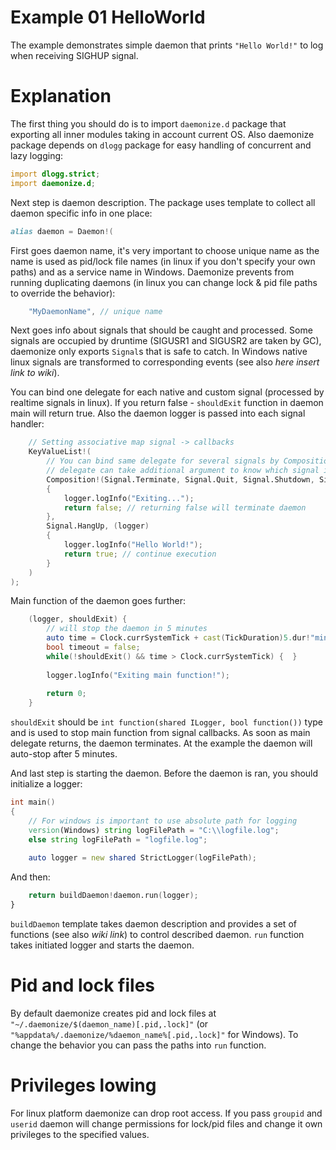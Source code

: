 Example 01 HelloWorld
=====================

The example demonstrates simple daemon that prints `"Hello World!"` to log when receiving SIGHUP signal.

Explanation
===========

The first thing you should do is to import `daemonize.d` package that exporting all inner modules
taking in account current OS. Also daemonize package depends on `dlogg` package for easy handling
of concurrent and lazy logging:
```D
import dlogg.strict;
import daemonize.d;
```

Next step is daemon description. The package uses template to collect all daemon specific info in
one place:
```D
alias daemon = Daemon!(
```
First goes daemon name, it's very important to choose unique name as the name is used as pid/lock
file names (in linux if you don't specify your own paths) and as a service name in Windows. 
Daemonize prevents from running duplicating daemons (in linux you can change lock & pid file paths to
override the behavior):
```D
    "MyDaemonName", // unique name
```
Next goes info about signals that should be caught and processed. Some signals are occupied by druntime
(SIGUSR1 and SIGUSR2 are taken by GC), daemonize only exports `Signal`s that is safe to catch. In Windows
native linux signals are transformed to corresponding events (see also *here insert link to wiki*). 

You can bind one delegate for each native and custom signal (processed by realtime signals in linux). If
you return false - `shouldExit` function in daemon main will return true. 
Also the daemon logger is passed into each signal handler:
```D
    // Setting associative map signal -> callbacks
    KeyValueList!(
        // You can bind same delegate for several signals by Composition template
        // delegate can take additional argument to know which signal is caught
        Composition!(Signal.Terminate, Signal.Quit, Signal.Shutdown, Signal.Stop), (logger, signal)
        {
            logger.logInfo("Exiting...");
            return false; // returning false will terminate daemon
        },
        Signal.HangUp, (logger)
        {
            logger.logInfo("Hello World!");
            return true; // continue execution
        }
    )
);
```

Main function of the daemon goes further:
```D
    (logger, shouldExit) {
        // will stop the daemon in 5 minutes
        auto time = Clock.currSystemTick + cast(TickDuration)5.dur!"minutes";
        bool timeout = false;
        while(!shouldExit() && time > Clock.currSystemTick) {  }
        
        logger.logInfo("Exiting main function!");
        
        return 0;
    }
```
`shouldExit` should be `int function(shared ILogger, bool function())` type and is used to stop main function from
signal callbacks. As soon as main delegate returns, the daemon terminates. At the example the daemon will auto-stop after 5 minutes.


And last step is starting the daemon. Before the daemon is ran, you should initialize a logger:
```D
int main()
{
    // For windows is important to use absolute path for logging
    version(Windows) string logFilePath = "C:\\logfile.log";
    else string logFilePath = "logfile.log";
    
    auto logger = new shared StrictLogger(logFilePath);
```

And then:
```D
    return buildDaemon!daemon.run(logger); 
}
```

`buildDaemon` template takes daemon description and provides a set of functions (see also *wiki link*) to control described daemon.
`run` function takes initiated logger and starts the daemon.

Pid and lock files
==================
By default daemonize creates pid and lock files at `"~/.daemonize/$(daemon_name)[.pid,.lock]"` (or `"%appdata%/.daemonize/%daemon_name%[.pid,.lock]"` for Windows).
To change the behavior you can pass the paths into `run` function.

Privileges lowing
==================
For linux platform daemonize can drop root access. If you pass `groupid` and `userid` daemon will change permissions for lock/pid files and
change it own privileges to the specified values.
